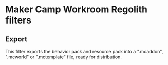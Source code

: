 # Maker Camp Workroom Regolith filters

## Export
This filter exports the behavior pack and resource pack into a ".mcaddon", ".mcworld" or ".mctemplate" file, ready for distribution.
